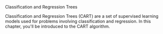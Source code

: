 Classification and Regression Trees

Classification and Regression Trees (CART) are a set of supervised learning models used for problems involving classification and regression. In this chapter, you'll be introduced to the CART algorithm.
